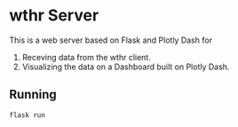 # wthr Server

This is a web server based on Flask and Plotly Dash for

1. Receving data from the wthr client.
2. Visualizing the data on a Dashboard built on Plotly Dash.

## Running

```
flask run
```
